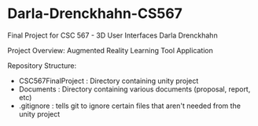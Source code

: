 # Darla-Drenckhahn-CS567

Final Project for CSC 567 - 3D User Interfaces
Darla Drenckhahn

Project Overview: Augmented Reality Learning Tool Application

Repository Structure:
- CSC567FinalProject : Directory containing unity project
- Documents : Directory containing various documents (proposal, report, etc)
- .gitignore : tells git to ignore certain files that aren't needed from the unity project
